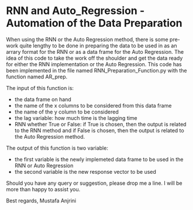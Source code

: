 # RNN and Auto_Regression - Automation of the Data Preparation

When using the RNN or the Auto Regression method, there is some pre-work quite lengthy to be done in preparing the data to be used in as an arrary format for the RNN or as a data frame for the Auto Regression. 
The idea of this code to take the work off the shoulder and get the data ready for either the RNN implementation or the Auto Regression. This code has been implemented in the file named RNN_Preparation_Function.py with the function named AR_prep.

The input of this function is:
- the data frame on hand
- the name of the x columns to be considered from this data frame
- the name of the y column to be considered
- the lag variable: how much time is the lagging time
- RNN whether True or False: if True is chosen, then the output is related to the RNN method and if False is chosen, then the output is related to the Auto Regression method.

The output of this function is two variable:
- the first variable is the newly implemeted data frame to be used in the RNN or Auto Regression
- the second variable is the new response vector to be used

Should you have any query or suggestion, please drop me a line. I will be more than happy to assist you.

Best regards,
Mustafa Anjrini
